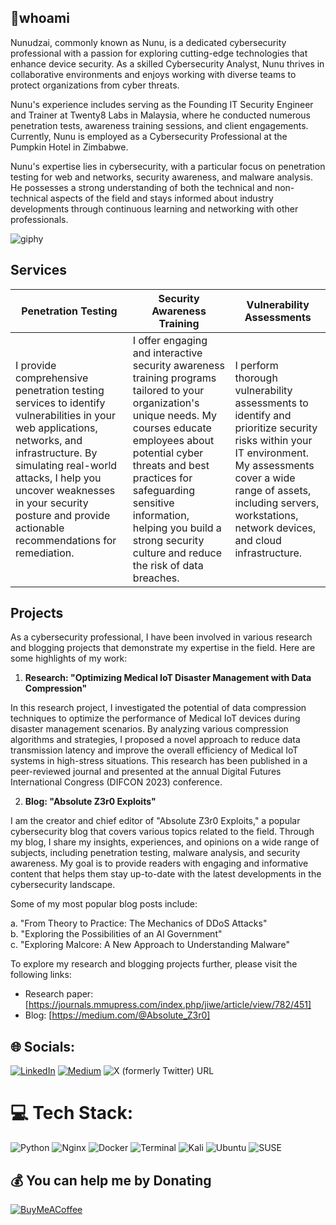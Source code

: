 

## 💬whoami
Nunudzai, commonly known as Nunu, is a dedicated cybersecurity professional with a passion for exploring cutting-edge technologies that enhance device security. As a skilled Cybersecurity Analyst, Nunu thrives in collaborative environments and enjoys working with diverse teams to protect organizations from cyber threats.

Nunu's experience includes serving as the Founding IT Security Engineer and Trainer at Twenty8 Labs in Malaysia, where he conducted numerous penetration tests, awareness training sessions, and client engagements. Currently, Nunu is employed as a Cybersecurity Professional at the Pumpkin Hotel in Zimbabwe. 

Nunu's expertise lies in cybersecurity, with a particular focus on penetration testing for web and networks, security awareness, and malware analysis. He possesses a strong understanding of both the technical and non-technical aspects of the field and stays informed about industry developments through continuous learning and networking with other professionals. 


  ![giphy](https://user-images.githubusercontent.com/59164172/227771121-1f2287f7-a972-45d8-936a-b5ebaec3681c.gif)



## Services

| Penetration Testing                           | Security Awareness Training                  | Vulnerability Assessments                  |
| ----------------------------------------------| ----------------------------------------------| ----------------------------------------------|
| I provide comprehensive penetration testing services to identify vulnerabilities in your web applications, networks, and infrastructure. By simulating real-world attacks, I help you uncover weaknesses in your security posture and provide actionable recommendations for remediation. | I offer engaging and interactive security awareness training programs tailored to your organization's unique needs. My courses educate employees about potential cyber threats and best practices for safeguarding sensitive information, helping you build a strong security culture and reduce the risk of data breaches. | I perform thorough vulnerability assessments to identify and prioritize security risks within your IT environment. My assessments cover a wide range of assets, including servers, workstations, network devices, and cloud infrastructure. |


## Projects

As a cybersecurity professional, I have been involved in various research and blogging projects that demonstrate my expertise in the field. Here are some highlights of my work:

1. **Research: "Optimizing Medical IoT Disaster Management with Data Compression"**

In this research project, I investigated the potential of data compression techniques to optimize the performance of Medical IoT devices during disaster management scenarios. By analyzing various compression algorithms and strategies, I proposed a novel approach to reduce data transmission latency and improve the overall efficiency of Medical IoT systems in high-stress situations. This research has been published in a peer-reviewed journal and presented at the annual Digital Futures International Congress (DIFCON 2023) conference.

2. **Blog: "Absolute Z3r0 Exploits"**

I am the creator and chief editor of "Absolute Z3r0 Exploits," a popular cybersecurity blog that covers various topics related to the field. Through my blog, I share my insights, experiences, and opinions on a wide range of subjects, including penetration testing, malware analysis, and security awareness. My goal is to provide readers with engaging and informative content that helps them stay up-to-date with the latest developments in the cybersecurity landscape.

Some of my most popular blog posts include:

   a. "From Theory to Practice: The Mechanics of DDoS Attacks" <br>
   b. "Exploring the Possibilities of an AI Government" <br>
   c. "Exploring Malcore: A New Approach to Understanding Malware"<br>

To explore my research and blogging projects further, please visit the following links:

   - Research paper: [https://journals.mmupress.com/index.php/jiwe/article/view/782/451]
   - Blog: [https://medium.com/@Absolute_Z3r0]


## 🌐 Socials:
[![LinkedIn](https://img.shields.io/badge/LinkedIn-%230077B5.svg?logo=linkedin&logoColor=white)](https://linkedin.com/in/nunuz/) [![Medium](https://img.shields.io/badge/Medium-12100E?logo=medium&logoColor=white)](https://medium.com/@Absolute_Z3r0) ![X (formerly Twitter) URL](https://img.shields.io/twitter/url?url=https%3A%2F%2Ftwitter.com%2F_absolute_z3r0)


# 💻 Tech Stack:
![Python](https://img.shields.io/badge/python-3670A0?style=flat&logo=python&logoColor=ffdd54) ![Nginx](https://img.shields.io/badge/nginx-%23009639.svg?style=flat&logo=nginx&logoColor=white) ![Docker](https://img.shields.io/badge/docker-%230db7ed.svg?style=flat&logo=docker&logoColor=white) ![Terminal](https://badgen.net/badge/icon/terminal?icon=terminal&label) ![Kali](https://img.shields.io/badge/Kali_Linux-557C94?style=for-the-badge&logo=kali-linux&logoColor=white) ![Ubuntu](https://img.shields.io/badge/Ubuntu-E95420?style=for-the-badge&logo=ubuntu&logoColor=white) ![SUSE](https://img.shields.io/badge/SUSE-0C322C?style=for-the-badge&logo=SUSE&logoColor=white)


  ## 💰 You can help me by Donating
  [![BuyMeACoffee](https://img.shields.io/badge/Buy%20Me%20a%20Coffee-ffdd00?style=for-the-badge&logo=buy-me-a-coffee&logoColor=black)](https://buymeacoffee.com/JustNunuz) 

  
<!-- Proudly created with GPRM ( https://gprm.itsvg.in ) -->
